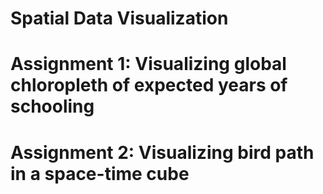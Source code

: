 # Spatial Data Visualization

# Assignment 1: Visualizing global chloropleth of expected years of schooling
# Assignment 2: Visualizing bird path in a space-time cube
